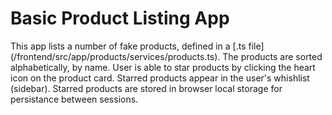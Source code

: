Basic Product Listing App
=========================

This app lists a number of fake products, defined in a [.ts file] (/frontend/src/app/products/services/products.ts).
The products are sorted alphabetically, by name.
User is able to star products by clicking the heart icon on the product card.
Starred products appear in the user's whishlist (sidebar).
Starred products are stored in browser local storage for persistance between sessions.